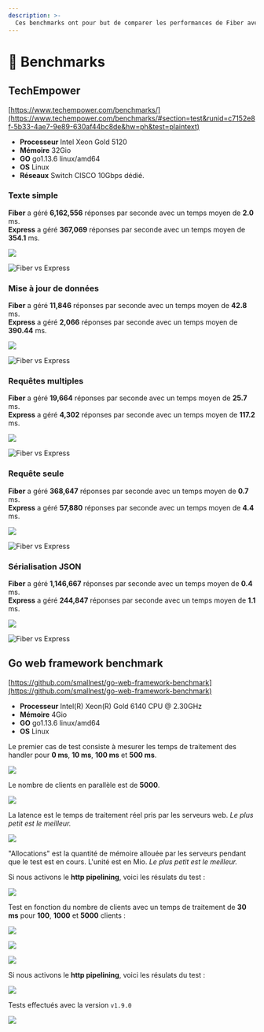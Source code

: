 ```yaml
---
description: >-
  Ces benchmarks ont pour but de comparer les performances de Fiber avec les autres framekworks web.
---
```


# 🤖 Benchmarks

## TechEmpower

[https://www.techempower.com/benchmarks/](https://www.techempower.com/benchmarks/#section=test&runid=c7152e8f-5b33-4ae7-9e89-630af44bc8de&hw=ph&test=plaintext)

* **Processeur** Intel Xeon Gold 5120
* **Mémoire** 32Gio
* **GO** go1.13.6 linux/amd64
* **OS** Linux
* **Réseaux** Switch CISCO 10Gbps dédié.

### Texte simple

**Fiber** a géré **6,162,556** réponses par seconde avec un temps moyen de **2.0** ms.  
**Express** a géré **367,069** réponses par seconde avec un temps moyen de **354.1** ms.

![](.gitbook/assets/plaintext%20%281%29.png)

![Fiber vs Express](.gitbook/assets/plaintext_express.png)

### Mise à jour de données

**Fiber** a géré **11,846** réponses par seconde avec un temps moyen de **42.8** ms.  
**Express** a géré **2,066** réponses par seconde avec un temps moyen de **390.44** ms.

![](.gitbook/assets/data_updates.png)

![Fiber vs Express](.gitbook/assets/data_updates_express%20%281%29.png)

### Requêtes multiples

**Fiber** a géré **19,664** réponses par seconde avec un temps moyen de **25.7** ms.  
**Express** a géré **4,302** réponses par seconde avec un temps moyen de **117.2** ms.

![](.gitbook/assets/multiple_queries%20%281%29.png)

![Fiber vs Express](.gitbook/assets/multiple_queries_express.png)

### Requête seule

**Fiber** a géré **368,647** réponses par seconde avec un temps moyen de **0.7** ms.  
**Express** a géré **57,880** réponses par seconde avec un temps moyen de **4.4** ms.

![](.gitbook/assets/single_query%20%282%29.png)

![Fiber vs Express](.gitbook/assets/single_query_express.png)

### Sérialisation JSON

**Fiber** a géré **1,146,667** réponses par seconde avec un temps moyen de **0.4** ms.  
**Express** a géré **244,847** réponses par seconde avec un temps moyen de **1.1** ms.

![](.gitbook/assets/json%20%281%29.png)

![Fiber vs Express](.gitbook/assets/json_express.png)

## Go web framework benchmark

[https://github.com/smallnest/go-web-framework-benchmark](https://github.com/smallnest/go-web-framework-benchmark)

* **Processeur** Intel\(R\) Xeon\(R\) Gold 6140 CPU @ 2.30GHz
* **Mémoire** 4Gio
* **GO** go1.13.6 linux/amd64
* **OS** Linux

Le premier cas de test consiste à mesurer les temps de traitement des handler pour **0 ms**, **10 ms**, **100 ms** et **500 ms**.

![](https://raw.githubusercontent.com/gofiber/docs/master/.gitbook/assets/benchmark.png)

Le nombre de clients en parallèle est de **5000**.

![](https://raw.githubusercontent.com/gofiber/docs/master/.gitbook/assets/benchmark_latency.png)

La latence est le temps de traitement réel pris par les serveurs web. _Le plus petit est le meilleur._

![](https://raw.githubusercontent.com/gofiber/docs/master/.gitbook/assets/benchmark_alloc.png)

"Allocations" est la quantité de mémoire allouée par les serveurs pendant que le test est en cours. L'unité est en Mio. _Le plus petit est le meilleur._

Si nous activons le **http pipelining**, voici les résulats du test :

![](https://raw.githubusercontent.com/gofiber/docs/master/.gitbook/assets/benchmark-pipeline.png)

Test en fonction du nombre de clients avec un temps de traitement de **30 ms** pour **100**, **1000** et **5000** clients :

![](https://raw.githubusercontent.com/gofiber/docs/master/.gitbook/assets/concurrency.png)

![](https://raw.githubusercontent.com/gofiber/docs/master/.gitbook/assets/concurrency_latency.png)

![](https://raw.githubusercontent.com/gofiber/docs/master/.gitbook/assets/concurrency_alloc.png)

Si nous activons le **http pipelining**, voici les résulats du test :

![](https://raw.githubusercontent.com/gofiber/docs/master/.gitbook/assets/concurrency-pipeline.png)

Tests effectués avec la version `v1.9.0`

![](.gitbook/assets/graph.svg)

